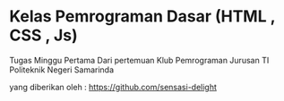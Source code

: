 # Kelas Pemrograman Dasar (HTML , CSS , Js)

Tugas Minggu Pertama Dari pertemuan Klub Pemrograman
Jurusan TI Politeknik Negeri Samarinda

yang diberikan oleh :
https://github.com/sensasi-delight

